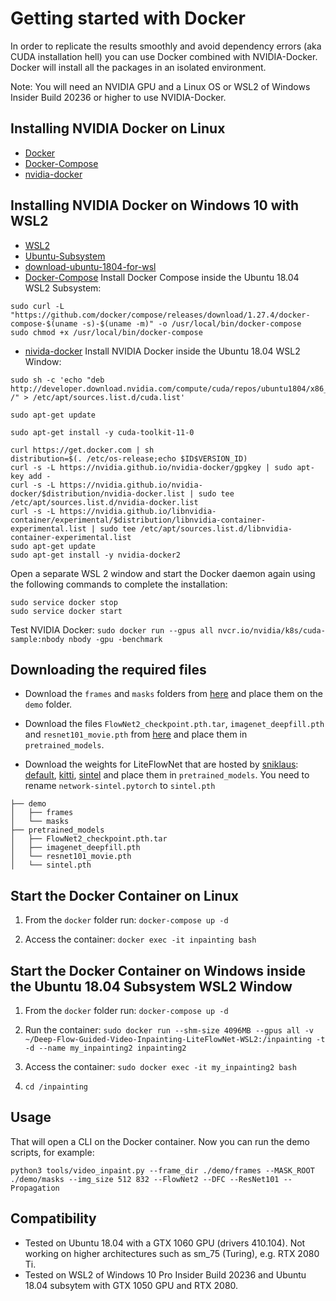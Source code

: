 # Getting started with Docker

In order to replicate the results smoothly and avoid dependency errors (aka CUDA installation hell) you can use Docker combined with NVIDIA-Docker. Docker will install all the packages in an isolated environment.

Note: You will need an NVIDIA GPU and a Linux OS or WSL2 of Windows Insider Build 20236 or higher to use NVIDIA-Docker.
 
## Installing NVIDIA Docker on Linux 
* [Docker](https://gist.github.com/enric1994/3b5c20ddb2b4033c4498b92a71d909da)
* [Docker-Compose](https://gist.github.com/enric1994/3b5c20ddb2b4033c4498b92a71d909da)
* [nvidia-docker](https://github.com/NVIDIA/nvidia-docker#ubuntu-16041804-debian-jessiestretchbuster)

## Installing NVIDIA Docker on Windows 10 with WSL2
* [WSL2](https://docs.microsoft.com/en-us/windows/wsl/install-win10)
* [Ubuntu-Subsystem](https://docs.microsoft.com/en-us/windows/wsl/install-manual)
* [download-ubuntu-1804-for-wsl](https://aka.ms/wsl-ubuntu-1804)
* [Docker-Compose](https://docs.docker.com/compose/install/)
Install Docker Compose inside the Ubuntu 18.04 WSL2 Subsystem:
```
sudo curl -L "https://github.com/docker/compose/releases/download/1.27.4/docker-compose-$(uname -s)-$(uname -m)" -o /usr/local/bin/docker-compose
sudo chmod +x /usr/local/bin/docker-compose
```
* [nivida-docker](https://docs.nvidia.com/cuda/wsl-user-guide/index.html)
Install NVIDIA Docker inside the Ubuntu 18.04 WSL2 Window:
```
sudo sh -c 'echo "deb http://developer.download.nvidia.com/compute/cuda/repos/ubuntu1804/x86_64 /" > /etc/apt/sources.list.d/cuda.list'

sudo apt-get update

sudo apt-get install -y cuda-toolkit-11-0

curl https://get.docker.com | sh
distribution=$(. /etc/os-release;echo $ID$VERSION_ID)
curl -s -L https://nvidia.github.io/nvidia-docker/gpgkey | sudo apt-key add -
curl -s -L https://nvidia.github.io/nvidia-docker/$distribution/nvidia-docker.list | sudo tee /etc/apt/sources.list.d/nvidia-docker.list
curl -s -L https://nvidia.github.io/libnvidia-container/experimental/$distribution/libnvidia-container-experimental.list | sudo tee /etc/apt/sources.list.d/libnvidia-container-experimental.list
sudo apt-get update
sudo apt-get install -y nvidia-docker2
```
Open a separate WSL 2 window and start the Docker daemon again using the following commands to complete the installation:
```
sudo service docker stop
sudo service docker start
```

Test NVIDIA Docker: `sudo docker run --gpus all nvcr.io/nvidia/k8s/cuda-sample:nbody nbody -gpu -benchmark`

## Downloading the required files
* Download the `frames` and `masks` folders from [here](https://drive.google.com/drive/folders/13aMItboZBxPnbjlOCbKLg7nxZgBWQt9P) and place them on the `demo` folder.

* Download the files `FlowNet2_checkpoint.pth.tar`, `imagenet_deepfill.pth` and `resnet101_movie.pth` from [here](https://drive.google.com/drive/folders/1Nh6eJsue2IkP_bsN02SRPvWzkIi6cNbE) and place them in `pretrained_models`.

* Download the weights for LiteFlowNet that are hosted by [sniklaus](https://github.com/sniklaus): [default](http://content.sniklaus.com/github/pytorch-liteflownet/network-default.pytorch), [kitti](http://content.sniklaus.com/github/pytorch-liteflownet/network-kitti.pytorch), [sintel](http://content.sniklaus.com/github/pytorch-liteflownet/network-sintel.pytorch) and place them in `pretrained_models`.
You need to rename `network-sintel.pytorch` to `sintel.pth`
```
├── demo
│   ├── frames
│   └── masks
├── pretrained_models
│   ├── FlowNet2_checkpoint.pth.tar
│   ├── imagenet_deepfill.pth
│   └── resnet101_movie.pth
│   └── sintel.pth
```


## Start the Docker Container on Linux
1. From the `docker` folder run: `docker-compose up -d` 

2. Access the container: `docker exec -it inpainting bash` 

## Start the Docker Container on Windows inside the Ubuntu 18.04 Subsystem WSL2 Window
1. From the `docker` folder run: `docker-compose up -d` 

2. Run the container: `sudo docker run --shm-size 4096MB --gpus all -v ~/Deep-Flow-Guided-Video-Inpainting-LiteFlowNet-WSL2:/inpainting -t -d --name my_inpainting2 inpainting2` 

3. Access the container: `sudo docker exec -it my_inpainting2 bash` 

4. `cd /inpainting`

## Usage

That will open a CLI on the Docker container. Now you can run the demo scripts, for example:

`python3 tools/video_inpaint.py --frame_dir ./demo/frames --MASK_ROOT ./demo/masks --img_size 512 832 --FlowNet2 --DFC --ResNet101 --Propagation`

## Compatibility

* Tested on Ubuntu 18.04 with a GTX 1060 GPU (drivers 410.104). Not working on higher architectures such as sm_75 (Turing), e.g. RTX 2080 Ti.
* Tested on WSL2 of Windows 10 Pro Insider Build 20236 and Ubuntu 18.04 subsytem with GTX 1050 GPU and RTX 2080.
